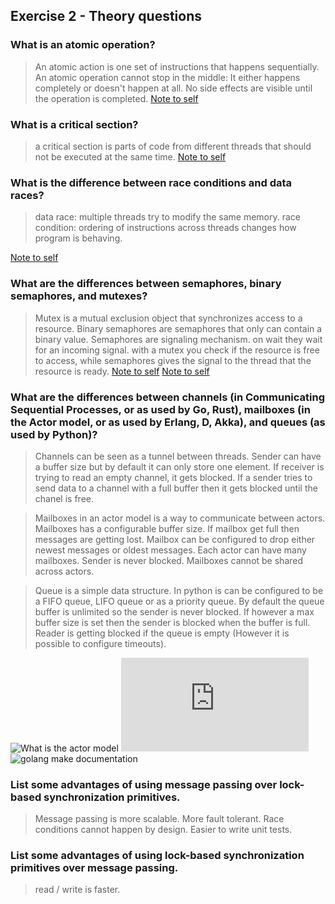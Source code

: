 Exercise 2 - Theory questions
-----------------------------

### What is an atomic operation?
> An atomic action is one set of instructions that happens sequentially. An atomic operation cannot stop in the middle: It either happens completely or doesn't happen at all. No side effects are visible until the operation is completed.
[Note to self](https://www.youtube.com/watch?v=LR5kDdE2ZaA&ab_channel=DouglasSchmidt)

### What is a critical section?
> a critical section is parts of code from different threads that should not be executed at the same time.
[Note to self](https://www.youtube.com/watch?v=BSX1YEoCVgA&ab_channel=BinaryWisdom) 

### What is the difference between race conditions and data races?
> data race: multiple threads try to modify the same memory.
race condition: ordering of instructions across threads changes how program is behaving.

[Note to self](https://www.youtube.com/watch?v=KGnXr62bgHM&ab_channel=DefogTech)
### What are the differences between semaphores, binary semaphores, and mutexes?
> Mutex is a mutual exclusion object that synchronizes access to a resource.
> Binary semaphores are semaphores that only can contain a binary value.
> Semaphores are signaling mechanism. on wait they wait for an incoming signal.
> with a mutex you check if the resource is free to access, while semaphores gives the signal to the thread that the resource is ready.
[Note to self](https://www.tutorialspoint.com/mutex-vs-semaphore)
[Note to self](https://www.guru99.com/mutex-vs-semaphore.html)

### What are the differences between channels (in Communicating Sequential Processes, or as used by Go, Rust), mailboxes (in the Actor model, or as used by Erlang, D, Akka), and queues (as used by Python)? 
> Channels can be seen as a tunnel between threads. Sender can have a buffer size but by default it can only store one element. If receiver is trying to read an empty channel, it gets blocked. If a sender tries to send data to a channel with a full buffer then it gets blocked until the chanel is free.

> Mailboxes in an actor model is a way to communicate between actors. Mailboxes has a configurable buffer size. If mailbox get full then messages are getting lost. Mailbox can be configured to drop either newest messages or oldest messages. Each actor can have many mailboxes. Sender is never blocked. Mailboxes cannot be shared across actors.

> Queue is a simple data structure. In python is can be configured to be a FIFO queue, LIFO queue or as a priority queue. By default the queue buffer is unlimited so the sender is never blocked. If however a max buffer size is set then the sender is blocked when the buffer is full. Reader is getting blocked if the queue is empty (However it is possible to configure timeouts).

![What is the actor model](https://youtu.be/ELwEdb_pD0k)
![Python docs queue](https://docs.python.org/3/library/queue.html)
![golang make documentation](https://golang.org/pkg/builtin/#make)

### List some advantages of using message passing over lock-based synchronization primitives.
> Message passing is more scalable. More fault tolerant. Race conditions cannot happen by design. Easier to write unit tests.

### List some advantages of using lock-based synchronization primitives over message passing.
> read / write is faster.